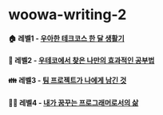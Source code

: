 # woowa-writing-2

#### 🏠 레벨1 - [우아한 테크코스 한 달 생활기](Level1_WoowaCourse_Life.md)
#### 📝 레벨2 - [우테코에서 찾은 나만의 효과적인 공부법](Level2_WoowaCourse_Study.md)
#### 👪 레벨3 - [팀 프로젝트가 나에게 남긴 것](Level3_WoowaCourse_TeamProject.md)
#### 🙏🏻 레벨4 - [내가 꿈꾸는 프로그래머로서의 삶](Level4_WoowaCourse_Dream.md)
